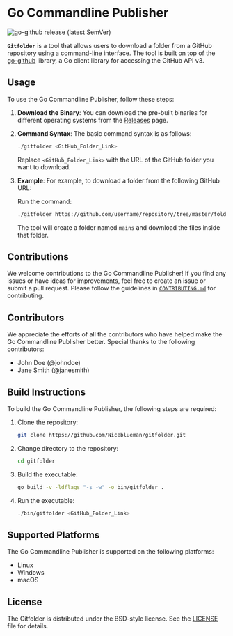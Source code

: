 # Go Commandline Publisher

![go-github release (latest SemVer)](https://img.shields.io/github/v/release/Niceblueman/gitfolder?sort=semver)

**`Gitfolder`** is a tool that allows users to download a folder from a GitHub repository using a command-line interface. The tool is built on top of the [go-github](https://pkg.go.dev/github.com/google/go-github/v53/github) library, a Go client library for accessing the GitHub API v3.

## Usage

To use the Go Commandline Publisher, follow these steps:

1. **Download the Binary**: You can download the pre-built binaries for different operating systems from the [Releases](https://github.com/Niceblueman/gitfolder/releases) page.

2. **Command Syntax**: The basic command syntax is as follows:

   ```bash
   ./gitfolder <GitHub_Folder_Link>
   ```

   Replace `<GitHub_Folder_Link>` with the URL of the GitHub folder you want to download.

3. **Example**: For example, to download a folder from the following GitHub URL:

   Run the command:

   ```bash
   ./gitfolder https://github.com/username/repository/tree/master/folder/[targeted_folder]
   ```

   The tool will create a folder named `mains` and download the files inside that folder.

## Contributions

We welcome contributions to the Go Commandline Publisher! If you find any issues or have ideas for improvements, feel free to create an issue or submit a pull request. Please follow the guidelines in [`CONTRIBUTING.md`](CONTRIBUTING.md) for contributing.

## Contributors

We appreciate the efforts of all the contributors who have helped make the Go Commandline Publisher better. Special thanks to the following contributors:

- John Doe (@johndoe)
- Jane Smith (@janesmith)

## Build Instructions

To build the Go Commandline Publisher, the following steps are required:

1. Clone the repository:

   ```bash
   git clone https://github.com/Niceblueman/gitfolder.git
   ```

2. Change directory to the repository:

   ```bash
   cd gitfolder
   ```

3. Build the executable:

   ```bash
   go build -v -ldflags "-s -w" -o bin/gitfolder .
   ```

4. Run the executable:

   ```bash
   ./bin/gitfolder <GitHub_Folder_Link>
   ```

## Supported Platforms

The Go Commandline Publisher is supported on the following platforms:

- Linux
- Windows
- macOS

## License

The Gitfolder is distributed under the BSD-style license. See the [LICENSE](./LICENSE) file for details.